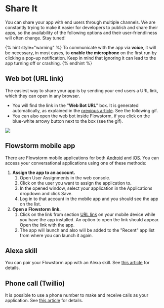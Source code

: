 # Share It

You can share your app with end users through multiple channels. We are constantly trying to make it easier for developers to publish and share their apps, so the availability of the following options and their user-friendliness will often change. Stay tuned!

{% hint style="warning" %}
To communicate with the app via **voice**, it will be necessary, in most cases, to **enable the microphone** on the first run by clicking a pop-up notification. Keep in mind that ignoring it can lead to the app turning off or crashing.
{% endhint %}

## Web bot (URL link)

The easiest way to share your app is by sending your end users a URL link, which they can open in any browser.

* You will find the link in the "**Web Bot URL**" box. It is generated automatically, as explained in the [previous article](define-app.md). See the following gif.
* You can also open the web bot inside Flowstorm, if you click on the blue-white arrowy button next to the box (see the gif).

![](../../.gitbook/assets/webboturl.gif)

## Flowstorm mobile app

There are Flowstorm mobile applications for both [Android](https://play.google.com/store/apps/details?id=ai.promethist.android) and [iOS](https://apps.apple.com/us/app/promethist/id1499825269). You can access your conversational applications using one of these methods:

1. **Assign the app to an account.**
   1. Open User Assignments in the web console.
   2. Click on the user you want to assign the application to.
   3. In the opened window, select your application in the Applications dropdown and click Save.
   4. Log in to that account in the mobile app and you should see the app on the list.
2. **Open a Flowstorm link.**
   1. Click on the link from section [URL link](share-app.md#web-bot-url-link) on your mobile device while you have the app installed. An option to open the link should appear. Open the link with the app.
   2. The app will launch and also will be added to the "Recent" app list from where you can launch it again.

## Alexa skill

You can pair your Flowstorm app with an Alexa skill. See [this article](../../clients/alexa.md) for details.

## Phone call (Twillio)

It is possible to use a phone number to make and receive calls as your application. See [this article](../../core/client-integrations/twilio.md) for details.
